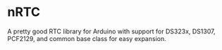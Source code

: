 # nRTC
A pretty good RTC library for Arduino with support for DS323x, DS1307, PCF2129, and common base class for easy expansion.
